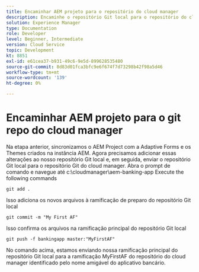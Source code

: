 ```yaml
---
title: Encaminhar AEM projeto para o repositório do cloud manager
description: Encaminhe o repositório Git local para o repositório do cloud manager
solution: Experience Manager
type: Documentation
role: Developer
level: Beginner, Intermediate
version: Cloud Service
topic: Development
kt: 8851
exl-id: e61cea37-b931-49c6-9e5d-899628535480
source-git-commit: 8d83d01fca3bfc9e6f674f7d73298b42f98a5d46
workflow-type: tm+mt
source-wordcount: '139'
ht-degree: 0%

---
```


# Encaminhar AEM projeto para o git repo do cloud manager

Na etapa anterior, sincronizamos o AEM Project com a Adaptive Forms e os Themes criados na instância AEM.
Agora precisamos adicionar essas alterações ao nosso repositório Git local e, em seguida, enviar o repositório Git local para o repositório Git do cloud manager.
Abra o prompt de comando e navegue até c:\cloudmanager\aem-banking-app Execute the following commands

```
git add .
```

Isso adiciona os novos arquivos à ramificação de preparo do repositório Git local

```
git commit -m "My First AF"
```

Isso confirma os arquivos na ramificação principal do repositório Git local

```
git push -f bankingapp master:"MyFirstAF"
```

No comando acima, estamos enviando nossa ramificação principal do repositório Git local para a ramificação MyFirstAF do repositório do cloud manager identificado pelo nome amigável do aplicativo bancário.
